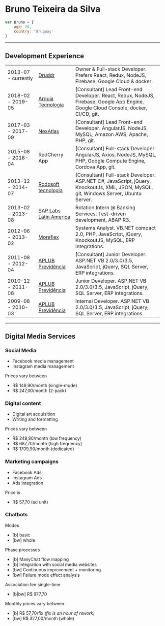# Bruno Teixeira da Silva

```javascript
var Bruno = {
	age: 28,
	country: 'Uruguay'
}
```

---

## Development Experience

<table>
	<body>
		<tr>
			<td>
				2013-07 -
				currently
			</td>
			<td>				
				<a href="https://druddr.com">Druddr</a>
			</td>
			<td>
				Owner & Full-stack Developer. Prefers React, Redux, NodeJS, Firebase, Google Cloud & docker.
			</td>
		</tr>
		<tr>
			<td>
				2018-02 -
				2019-05
			</td>
			<td>				
				<a href="https://arquia.com.br">Arquia Tecnologia</a>
			</td>				
			<td>
				[Consultant] Lead Front-end Developer. React, Redux, NodeJS, Firebase, Google App Engine, Google Cloud Console, docker, CI/CD, git.
			</td>
		</tr>
		<tr>
			<td>
				2017-03 -
				2017-09
			</td>
			<td>				
				<a href="https://nexatlas.com">NexAtlas</a>
			</td>				
			<td>
				[Consultant] Lead Front-end Developer. AngularJS, NodeJS, MySQL, Amazon AWS, Apache, PHP, git.
			</td>
		</tr>
		<tr>
			<td>
				2015-08 -
				2018-04
			</td>
			<td>
				RedCherry App
			</td>
			<td>
				[Consultant] Full-stack Developer. AngularJS, Axios, NodeJS, MySQL, PHP, Google Compute Engine, Cordova App, git.
			</td>
		</tr>
		<tr>
			<td>
				2013-12 -
				2014-07
			</td>
			<td>
				<a href="http://www.rodosoft.com.br">Rodosoft tecnologia</a>
			</td>
			<td>
				[Consultant] Full-stack Developer. ASP.NET C#, JavaScript, jQuery, KnockoutJs, XML, JSON, MySQL, git, Windows Server, Ubuntu Server.
			</td>
		</tr>
		<tr>
			<td>
				2013-02 -
				2013-08
			</td>
			<td>
				<a href="https://www.sap.com/brazil/about.html">SAP Labs Latin America</a>
			</td>
			<td>
				Rotation Intern @ Banking Services. Test-driven development, ABAP R3.
			</td>
		</tr>
		<tr>
			<td>
				2012-06 -
				2013-02
			</td>
			<td>
				<a href="http://www.moreflex.com">Moreflex</a>
			</td>
			<td>
				Systems Analyst. VB.NET compact 2.0, PHP, JavaScript, jQuery, KnockoutJS, MySQL, ERP integrations.
			</td>
		</tr>
		<tr>
			<td>
				2011-08 - 2012-04
			</td>
			<td>
				<a href="http://www.aplub.com.br/site/servicos-aplub-previdencia-seguros-capitalizacao/previdencia">APLUB Previdência</a>
			</td>
			<td>
				[Consultant] Junior Developer. ASP.NET VB 2.0/3.0/3.5, JavaScript, jQuery, SQL Server, ERP integrations.
			</td>
		</tr>
		<tr>
			<td>
				2010-12 - 2011-08
			</td>
			<td>
				<a href="http://www.aplub.com.br/site/servicos-aplub-previdencia-seguros-capitalizacao/previdencia">APLUB Previdência</a>
			</td>
			<td>
				Junior Developer. ASP.NET VB 2.0/3.0/3.5, JavaScript, jQuery, SQL Server, ERP integrations.
			</td>
		</tr>
		<tr>
			<td>
				2009-08 - 2010-03
			</td>
			<td>
				<a href="http://www.aplub.com.br/site/servicos-aplub-previdencia-seguros-capitalizacao/previdencia">APLUB Previdência</a>
			</td>
			<td>
				Internal Developer. ASP.NET VB 2.0/3.0/3.5, JavaScript, jQuery, SQL Server, ERP integrations.
			</td>
		</tr>
	</body>
</table>

---

## Digital Media Services

### Social Media

-   Facebook media management
-   Instagram media management

Prices vary between

-   R\$ 149,90/month (single-mode)
-   R\$ 247,00/month (2-pack)

### Digital content

-   Digital art acquisition
-   Writing and formatting

Prices vary between

-   R\$ 249,90/month (low frequency)
-   R\$ 687,70/month (high frequency)
-   R\$ 1709,90/month (dedicated)

### Marketing campaigns

-   Facebook Ads
-   Instagram Ads
-   Ads integration

Price is

-   R\$ 57,70 (ad unit)

### Chatbots

Modes

-   [b] basic
-   [bw] whole

Phase processes

-   [b] ManyChat flow mapping
-   [b] Integration with social media websites
-   [bw] Continuous improvement + monitoring
-   [bw] Failure mode effect analysis

Association fee single-time

-   [b|bw] R\$ 977,70

Monthly prices vary between

-   [b] R\$ 57,70/fix _(fix is an hour of rework)_
-   [bw] R\$ 327,00/month (whole)

###
